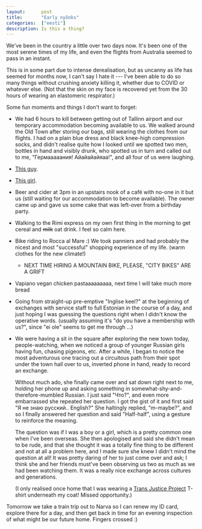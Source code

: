 ```yaml
---
layout:      post
title:       "Early nyõnks"
categories:  ["eesti"]
description: Is this a thing?
---
```


We've been in the country a little over two days now. It's been one of the most
serene times of my life, and even the flights from Australia seemed to pass in
an instant.

This is in some part due to intense derealisation, but as uncanny as life has
seemed for months now, I can't say I hate it --- I've been able to do so many
things without crushing anxiety killing it, whether due to COVID or whatever
else. (Not that the skin on my face is recovered yet from the 30 hours of
wearing an elastomeric respirator.)

Some fun moments and things I don't want to forget:

* We had 6 hours to kill between getting out of Tallinn airport and our
  temporary accommodation becoming available to us. We walked around the Old
  Town after storing our bags, still wearing the clothes from our flights. I had
  on a plain blue dress and black knee-high compression socks, and didn't
  realise quite how I looked until we spotted two men, bottles in hand and
  visibly drunk, who spotted us in turn and called out to me, "Гермааааания!
  Айайайайяаа!", and all four of us were laughing.
  
* [This guy](/assets/post-img/eesti/thisguy.jpg "A photograph of an ape (?)
  sculpture (??) painted bright red, sitting in the front garden of some house.
  A large EU flag is visible hanging on an adjacent property.").
  
* [This girl](/assets/post-img/eesti/thisgirl.jpg "A photograph of Annie
  standing in front of a wall covered in various graffiti, herself right next to
  a pretty flower in red and white. Also visible is 'follow sheep, not the
  state' next to an anarchist circle-A symbol. In the background are trees
  (without leaves yet) and tourists.").
  
* Beer and cider at 3pm in an upstairs nook of a café with no-one in it but us
  (still waiting for our accommodation to become available). The owner came up
  and gave us some cake that was left-over from a birthday party.
  
* Walking to the Rimi express on my own first thing in the morning to get cereal
  and ~~milk~~ oat drink. I feel so calm here.
  
* Bike riding to Rocca al Mare :) We took panniers and had probably the nicest
  and most "successful" shopping experience of my life. (warm clothes for the
  new climate!)

  * NEXT TIME HIRING A MOUNTAIN BIKE, PLEASE, "CITY BIKES" ARE A GRIFT
  
* Vapiano vegan chicken pastaaaaaaaaa, next time I will take much more bread

* Going from straight-up pre-emptive "Inglise keel?" at the beginning of
  exchanges with service staff to full Estonian in the course of a day, and just
  hoping I was guessing the questions right when I didn't know the operative
  words. (usually assuming it's "do you have a membership with us?", since "ei
  ole" seems to get me through …)

* We were having a sit in the square after exploring the new town today,
  people-watching, when we noticed a group of younger Russian girls having fun,
  chasing pigeons, etc. After a while, I began to notice the most adventurous
  one tracing out a circuitous path from their spot under the town hall over to
  us, inverted phone in hand, ready to record an exchange.
  
  Without much ado, she finally came over and sat down right next to me, holding
  her phone up and asking something in somewhat-shy-and-therefore-mumbled
  Russian. I just said "Что?", and even more embarrassed she repeated her
  question. I got the gist of it and first said "Я не знаю русский.. English?"
  She haltingly replied, "m-maybe?", and so I finally answered her question and
  said "Half-half", using a gesture to reinforce the meaning.
  
  The question was if I was a boy or a girl, which is a pretty common one when
  I've been overseas. She then apologised and said she didn't mean to be rude,
  and that she thought it was a totally fine thing to be different and not at
  all a problem here, and I made sure she knew I didn't mind the question at
  all! It was pretty daring of her to just come over and ask; I think she and
  her friends must've been observing us two as much as we had been watching
  them. It was a really nice exchange across cultures and generations.
  
  (I only realised once home that I was wearing a [Trans Justice
  Project](https://transjustice.org.au/) T-shirt underneath my coat! Missed
  opportunity.)

Tomorrow we take a train trip out to Narva so I can renew my ID card, explore
there for a day, and then get back in time for an evening inspection of what
might be our future home. Fingers crossed :)
